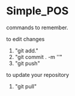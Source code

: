# Simple_POS
commands to remember.

to edit changes
1. "git add."
2. "git commit . -m '<your message>'"
3. "git push"

to update your repository
1. "git pull"